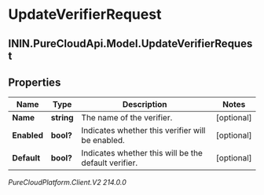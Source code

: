 # UpdateVerifierRequest

## ININ.PureCloudApi.Model.UpdateVerifierRequest

## Properties

|Name | Type | Description | Notes|
|------------ | ------------- | ------------- | -------------|
| **Name** | **string** | The name of the verifier. | [optional] |
| **Enabled** | **bool?** | Indicates whether this verifier will be enabled. | [optional] |
| **Default** | **bool?** | Indicates whether this will be the default verifier. | [optional] |



_PureCloudPlatform.Client.V2 214.0.0_

